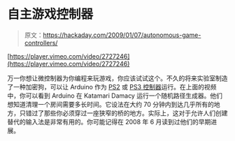 # 自主游戏控制器

> 原文：<https://hackaday.com/2009/01/07/autonomous-game-controllers/>

[https://player.vimeo.com/video/2727246](https://player.vimeo.com/video/2727246)

万一你想让微控制器为你编程来玩游戏，你应该试试这个。不久的将来实验室制造了一种加密狗，可以让 Arduino 作为 [PS2](http://www.mahalo.com/Playstation_2 "Playstation 2 - Mahalo") 或 [PS3 控制器](http://www.mahalo.com/Playstation_3 "Playstation 3 - Mahalo")运行。在上面的视频中，你可以看到 Arduino 在 Katamari Damacy 运行一个随机路径生成器。他们想知道清理一个房间需要多长时间。它设法在大约 70 分钟内到达几乎所有的地方，只错过了那些你必须穿过一座狭窄的桥的地方。实际上，这对于允许人们创建替代的输入法是非常有用的。你可能记得在 2008 年 6 月读到过他们的早期进展。